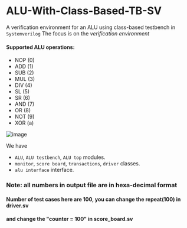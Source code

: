 # ALU-With-Class-Based-TB-SV
A verification environment for an ALU using class-based testbench in `Systemverilog`
The focus is on the *verification environment*

#### Supported ALU operations:
- NOP (0)
- ADD (1)
- SUB (2)
- MUL (3)
- DIV (4)
- SL  (5)
- SR  (6)
- AND (7)
- OR  (8)
- NOT (9)
- XOR (a)

![image](https://user-images.githubusercontent.com/68002137/228682038-42de6d50-ec8f-4082-950b-a1286ccc121a.png)

We have 
- `ALU`, `ALU testbench`, `ALU top` modules.
- `monitor`, `score board`, `transactions`, `driver` classes.
- `alu interface` interface.

### Note: all numbers in output file are in hexa-decimal format

#### Number of test cases here are 100, you can change the repeat(100) in driver.sv
#### and change the "counter = 100" in score_board.sv
